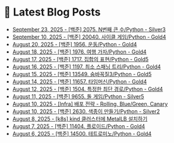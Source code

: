 # 📕 Latest Blog Posts

<ul><li><a href='https://lucy-devblog.tistory.com/192' target='_blank'>September 23, 2025 - [백준] 2075. N번째 큰 수/Python - Silver3</a></li><li><a href='https://lucy-devblog.tistory.com/187' target='_blank'>September 10, 2025 - [백준] 20040. 사이클 게임/Python - Gold4</a></li><li><a href='https://lucy-devblog.tistory.com/185' target='_blank'>August 20, 2025 - [백준] 1956. 운동/Python - Gold4</a></li><li><a href='https://lucy-devblog.tistory.com/184' target='_blank'>August 18, 2025 - [백준] 1976. 여행 가자/Python - Gold4</a></li><li><a href='https://lucy-devblog.tistory.com/183' target='_blank'>August 17, 2025 - [백준] 1717. 집합의 표현/Python - Gold5</a></li><li><a href='https://lucy-devblog.tistory.com/182' target='_blank'>August 16, 2025 - [백준] 1197. 최소 스패닝 트리/Python - Gold4</a></li><li><a href='https://lucy-devblog.tistory.com/181' target='_blank'>August 15, 2025 - [백준] 13549. 숨바꼭질3/Python - Gold5</a></li><li><a href='https://lucy-devblog.tistory.com/180' target='_blank'>August 14, 2025 - [백준] 11657. 타임머신/Python - Gold4</a></li><li><a href='https://lucy-devblog.tistory.com/179' target='_blank'>August 12, 2025 - [백준] 1504. 특정한 최단 경로/Python - Gold4</a></li><li><a href='https://lucy-devblog.tistory.com/178' target='_blank'>August 11, 2025 - [백준] 9655. 돌 게임/Python - Silver5</a></li><li><a href='https://lucy-devblog.tistory.com/177' target='_blank'>August 10, 2025 - [Infra] 배포 전략 - Rolling, Blue/Green, Canary</a></li><li><a href='https://lucy-devblog.tistory.com/176' target='_blank'>August 10, 2025 - [백준] 2630. 색종이 만들기/Python - Silver2</a></li><li><a href='https://lucy-devblog.tistory.com/175' target='_blank'>August 8, 2025 - [k8s] kind 클러스터에 MetalLB 설치하기</a></li><li><a href='https://lucy-devblog.tistory.com/174' target='_blank'>August 7, 2025 - [백준] 11404. 플로이드/Python - Gold4</a></li><li><a href='https://lucy-devblog.tistory.com/173' target='_blank'>August 6, 2025 - [백준] 14500. 테트로미노/Python - Gold4</a></li></ul>